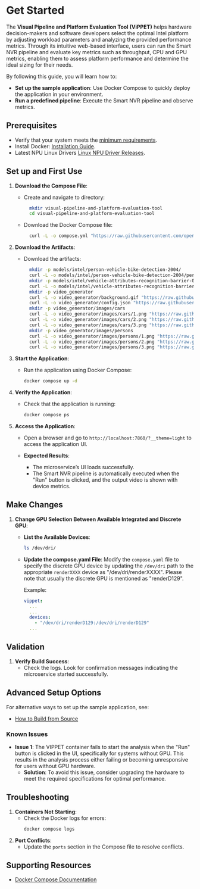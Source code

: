 # Get Started

The **Visual Pipeline and Platform Evaluation Tool (ViPPET)** helps hardware decision-makers and software developers select the optimal Intel platform by adjusting workload parameters and analyzing the provided performance metrics. Through its intuitive web-based interface, users can run the Smart NVR pipeline and evaluate key metrics such as throughput, CPU and GPU metrics, enabling them to assess platform performance and determine the ideal sizing for their needs.

By following this guide, you will learn how to:
- **Set up the sample application**: Use Docker Compose to quickly deploy the application in your environment.
- **Run a predefined pipeline**: Execute the Smart NVR pipeline and observe metrics.


## Prerequisites
- Verify that your system meets the [minimum requirements](./system-requirements.md).
- Install Docker: [Installation Guide](https://docs.docker.com/get-docker/).
- Latest NPU Linux Drivers [Linux NPU Driver Releases](https://github.com/intel/linux-npu-driver/releases).


## Set up and First Use

1. **Download the Compose File**:
    - Create and navigate to directory:
      ```bash
        mkdir visual-pipeline-and-platform-evaluation-tool
        cd visual-pipeline-and-platform-evaluation-tool
      ```
    - Download the Docker Compose file:
      ```bash
        curl -L -o compose.yml "https://raw.githubusercontent.com/open-edge-platform/edge-ai-libraries/refs/heads/main/tools/visual-pipeline-and-platform-evaluation-tool/compose/compose-linux-v1.0.0/compose.yml"
      ```

2. **Download the Artifacts**:
    - Download the artifacts:
      ```bash
        mkdir -p models/intel/person-vehicle-bike-detection-2004/
        curl -L -o models/intel/person-vehicle-bike-detection-2004/person-vehicle-bike-detection-2004.json "https://raw.githubusercontent.com/open-edge-platform/edge-ai-libraries/refs/heads/main/tools/visual-pipeline-and-platform-evaluation-tool/models/intel/person-vehicle-bike-detection-2004/person-vehicle-bike-detection-2004.json"
        mkdir -p models/intel/vehicle-attributes-recognition-barrier-0039/
        curl -L -o models/intel/vehicle-attributes-recognition-barrier-0039/vehicle-attributes-recognition-barrier-0039.json "https://raw.githubusercontent.com/open-edge-platform/edge-ai-libraries/refs/heads/main/tools/visual-pipeline-and-platform-evaluation-tool/models/intel/vehicle-attributes-recognition-barrier-0039/vehicle-attributes-recognition-barrier-0039.json"
        mkdir -p video_generator
        curl -L -o video_generator/background.gif "https://raw.githubusercontent.com/open-edge-platform/edge-ai-libraries/refs/heads/main/tools/visual-pipeline-and-platform-evaluation-tool/video_generator/background.gif"
        curl -L -o video_generator/config.json "https://raw.githubusercontent.com/open-edge-platform/edge-ai-libraries/refs/heads/main/tools/visual-pipeline-and-platform-evaluation-tool/video_generator/config.json"
        mkdir -p video_generator/images/cars
        curl -L -o video_generator/images/cars/1.png "https://raw.githubusercontent.com/open-edge-platform/edge-ai-libraries/refs/heads/main/tools/visual-pipeline-and-platform-evaluation-tool/video_generator/images/cars/1.png"
        curl -L -o video_generator/images/cars/2.png "https://raw.githubusercontent.com/open-edge-platform/edge-ai-libraries/refs/heads/main/tools/visual-pipeline-and-platform-evaluation-tool/video_generator/images/cars/2.png"
        curl -L -o video_generator/images/cars/3.png "https://raw.githubusercontent.com/open-edge-platform/edge-ai-libraries/refs/heads/main/tools/visual-pipeline-and-platform-evaluation-tool/video_generator/images/cars/3.png"
        mkdir -p video_generator/images/persons
        curl -L -o video_generator/images/persons/1.png "https://raw.githubusercontent.com/open-edge-platform/edge-ai-libraries/refs/heads/main/tools/visual-pipeline-and-platform-evaluation-tool/video_generator/images/persons/1.png"
        curl -L -o video_generator/images/persons/2.png "https://raw.githubusercontent.com/open-edge-platform/edge-ai-libraries/refs/heads/main/tools/visual-pipeline-and-platform-evaluation-tool/video_generator/images/persons/2.png"
        curl -L -o video_generator/images/persons/3.png "https://raw.githubusercontent.com/open-edge-platform/edge-ai-libraries/refs/heads/main/tools/visual-pipeline-and-platform-evaluation-tool/video_generator/images/persons/3.png"
      ```

3. **Start the Application**:
    - Run the application using Docker Compose:
      ```bash
      docker compose up -d
      ```

4. **Verify the Application**:
    - Check that the application is running:
      ```bash
      docker compose ps
      ```

5. **Access the Application**:
    - Open a browser and go to `http://localhost:7860/?__theme=light` to access the application UI.

    - **Expected Results**:
      - The microservice’s UI loads successfully.
      - The Smart NVR pipeline is automatically executed when the "Run" button is clicked, and the output video is shown with device metrics.

## Make Changes

1. **Change GPU Selection Between Available Integrated and Discrete GPU**:

    - **List the Available Devices**:
      ```bash
      ls /dev/dri/
      ```

    - **Update the compose.yaml File**:
      Modify the `compose.yaml` file to specify the discrete GPU device by updating the `/dev/dri` path to the appropriate `renderXXXX` device as "/dev/dri/renderXXXX". Please note that usually the discrete GPU is mentioned as "renderD129". 

      Example:
      ```yaml
      vippet:
        ...
        ...
        devices:
          - "/dev/dri/renderD129:/dev/dri/renderD129"
        ...
      ```

## Validation

1. **Verify Build Success**:
   - Check the logs. Look for confirmation messages indicating the microservice started successfully.

## Advanced Setup Options

For alternative ways to set up the sample application, see:

- [How to Build from Source](./how-to-build-source.md)

### Known Issues

- **Issue 1**: The VIPPET container fails to start the analysis when the "Run" button is clicked in the UI, specifically for systems without GPU. This results in the analysis process either failing or becoming unresponsive for users without GPU hardware.
  - **Solution**: To avoid this issue, consider upgrading the hardware to meet the required specifications for optimal performance.

## Troubleshooting

1. **Containers Not Starting**:
   - Check the Docker logs for errors:
     ```bash
     docker compose logs
     ```
2. **Port Conflicts**:
   - Update the `ports` section in the Compose file to resolve conflicts.


## Supporting Resources
- [Docker Compose Documentation](https://docs.docker.com/compose/)

